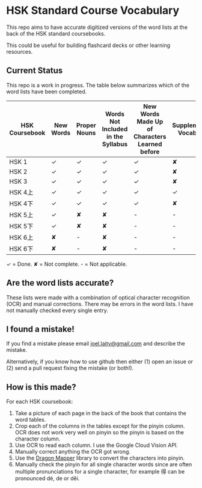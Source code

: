# HSK Standard Course Vocabulary

This repo aims to have accurate digitized versions of the word lists at the back of the HSK standard coursebooks.

This could be useful for building flashcard decks or other learning resources.

## Current Status

This repo is a work in progress. The table below summarizes which of the word lists have been completed.

| HSK Coursebook | New Words | Proper Nouns | Words Not Included in the Syllabus | New Words Made Up of Characters Learned before | Supplementary Vocabulary |
|----------------|-----------|--------------|------------------------------------|------------------------------------------------|--------------------------|
| HSK 1          | ✓         | ✓            | ✓                                  | ✓                                              | ✘                        |
| HSK 2          | ✓         | ✓            | ✓                                  | ✓                                              | ✘                        |
| HSK 3          | ✓         | ✓            | ✓                                  | ✓                                              | ✘                        |
| HSK 4上         | ✓         | ✓            | ✓                                  | ✓                                              | ✓                        |
| HSK 4下         | ✓         | ✓            | ✓                                  | ✓                                              | ✘                        |
| HSK 5上         | ✓         | ✘            | ✘                                  | -                                              | -                        |
| HSK 5下         | ✓         | ✘            | ✘                                  | -                                              | -                        |
| HSK 6上         | ✘         | -            | ✘                                  | -                                              | -                        |
| HSK 6下         | ✘         | -            | ✘                                  | -                                              | -                        |


✓ = Done.
✘ = Not complete.
\- = Not applicable.

## Are the word lists accurate?

These lists were made with a combination of optical character recognition (OCR) and manual corrections. There may be errors in the word lists. I have not manually checked every single entry.

## I found a mistake!

If you find a mistake please email joel.laity@gmail.com and describe the mistake.

Alternatively, if you know how to use github then either (1) open an issue or (2) send a pull request fixing the mistake (or both!).

## How is this made?

For each HSK coursebook:

 1. Take a picture of each page in the back of the book that contains the word tables.
 1. Crop each of the columns in the tables except for the pinyin column. OCR does not work very well on pinyin so the pinyin is based on the character column.
 1. Use OCR to read each column. I use the Google Cloud Vision API.
 1. Manually correct anything the OCR got wrong.
 1. Use the [Dragon Mapper](https://dragonmapper.readthedocs.io/en/latest/) library to convert the characters into pinyin.
 1. Manually check the pinyin for all single character words since are often multiple pronunciations for a single character, for example 得 can be pronounced dé, de or děi.
